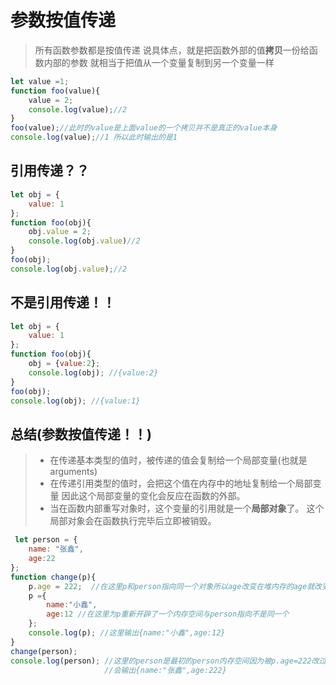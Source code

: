 # 参数按值传递

> 所有函数参数都是按值传递
> 说具体点，就是把函数外部的值**拷贝**一份给函数内部的参数
> 就相当于把值从一个变量复制到另一个变量一样

```js
let value =1;
function foo(value){
    value = 2;
    console.log(value);//2
}
foo(value);//此时的value是上面value的一个拷贝并不是真正的value本身
console.log(value);//1 所以此时输出的是1
```

## 引用传递？？

```js
let obj = {
    value: 1
};
function foo(obj){
    obj.value = 2;
    console.log(obj.value)//2
}
foo(obj);
console.log(obj.value);//2

```

## 不是引用传递！！

```js
let obj = {
    value: 1
};
function foo(obj){
    obj = {value:2};
    console.log(obj); //{value:2}
}
foo(obj);
console.log(obj); //{value:1}
```

## 总结(参数按值传递！！)

> * 在传递基本类型的值时，被传递的值会复制给一个局部变量(也就是arguments)
> * 在传递引用类型的值时，会把这个值在内存中的地址复制给一个局部变量
> 因此这个局部变量的变化会反应在函数的外部。
> * 当在函数内部重写对象时，这个变量的引用就是一个**局部对象**了。
> 这个局部对象会在函数执行完毕后立即被销毁。

```js
 let person = {
    name: "张鑫",
    age:22
};
function change(p){
    p.age = 222;  //在这里p和person指向同一个对象所以age改变在堆内存的age就改变
    p ={
        name:"小鑫",
        age:12 //在这里为p重新开辟了一个内存空间与person指向不是同一个
    };
    console.log(p); //这里输出{name:"小鑫",age:12}
}
change(person);
console.log(person); //这里的person是最初的person内存空间因为被p.age=222改过所以
                     //会输出{name:"张鑫",age:222}
```